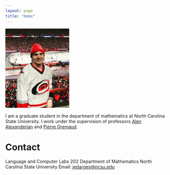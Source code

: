 ```yaml
---
layout: page
title: "Home"
---
```


<img src="assets/FGCS7881-1233x1536.jpg" alt="pic" width="200"/>

I am a graduate student in the department of mathematics at North Carolina State University. I work under the supervision of professors [Alen Alexanderian](https://aalexan3.math.ncsu.edu/) and [Pierre Gremaud](https://gremaud.wordpress.ncsu.edu/).

# Contact
Language and Computer Labs 202
Department of Mathematics
North Carolina State University
Email: jedarges@ncsu.edu
